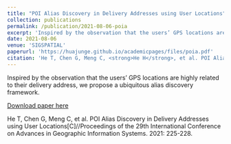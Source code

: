```yaml
---
title: "POI Alias Discovery in Delivery Addresses using User Locations"
collection: publications
permalink: /publication/2021-08-06-poia
excerpt: 'Inspired by the observation that the users’ GPS locations are highly related to their delivery address, we propose a ubiquitous alias discovery framework.'
date: 2021-08-06
venue: 'SIGSPATIAL'
paperurl: 'https://huajunge.github.io/academicpages/files/poia.pdf'
citation: 'He T, Chen G, Meng C, <strong>He H</strong>, et al. POI Alias Discovery in Delivery Addresses using User Locations[C]//Proceedings of the 29th International Conference on Advances in Geographic Information Systems. 2021: 225-228. <strong>[SIGSPATIAL 2021]</strong>'
---
```

Inspired by the observation that the users’ GPS locations are highly related to their delivery address, we propose a ubiquitous alias discovery framework.

[Download paper here](https://huajunge.github.io/academicpages/files/poia.pdf)

He T, Chen G, Meng C, et al. POI Alias Discovery in Delivery Addresses using User Locations[C]//Proceedings of the 29th International Conference on Advances in Geographic Information Systems. 2021: 225-228.